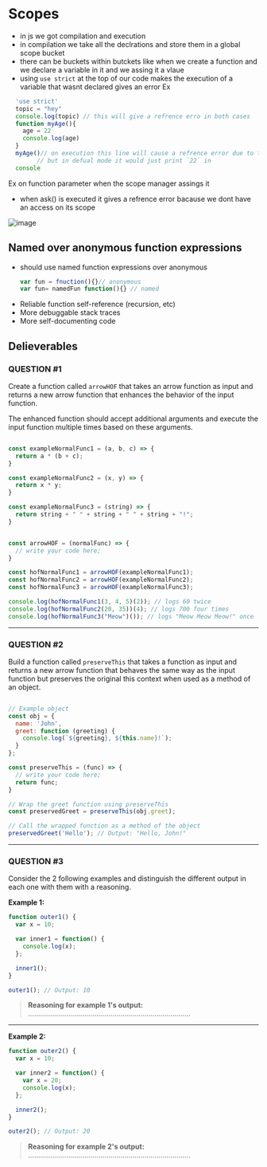 # Scopes
- in js we got compilation and execution
- in compilation we take all the declrations and store them in a global scope bucket 
- there can be buckets within butckets like when we create a function and we declare a variable in it and we assing it a vlaue
- using `use strict` at the top of our code makes the execution of a variable that wasnt declared gives an error
  Ex
```javascript
  'use strict'
  topic = "hey"
  console.log(topic) // this will give a refrence erro in both cases 
  function myAge(){
    age = 22
    console.log(age)
  }
  myAge()// on execution this line will cause a refrence error due to the use of 'strict mode'
        // but in defual mode it would just print `22` in     
  console 
```
  Ex  on function parameter when the scope manager assings it 
  - when ask() is executed it gives a refrence error bacause we dont have an access on its scope
  
  ![image](https://github.com/MohammadHajMahmoud/GSG-first-sprint/assets/73450813/a486fd4f-eceb-4174-a4bc-a50fa3c414af)
 ## Named over anonymous function expressions 
- should use named function expressions over anonymous
  ```javascript
  var fun = fnuction(){}// anonymous 
  var fun= namedFun function(){} // named 
  ```
- Reliable function self-reference (recursion, etc)
- More debuggable stack traces
- More self-documenting code

## Delieverables
 ### QUESTION #1

Create a function called `arrowHOF` that takes an arrow function as input and
returns a new arrow function that enhances the behavior of the input function. 

The enhanced function should accept additional arguments and execute the input
function multiple times based on these arguments.


```javascript

const exampleNormalFunc1 = (a, b, c) => {
  return a * (b + c);
}

const exampleNormalFunc2 = (x, y) => {
  return x * y;
}

const exampleNormalFunc3 = (string) => {
  return string + " " + string + " " + string + "!";
}


const arrowHOF = (normalFunc) => {
  // write your code here;
}

const hofNormalFunc1 = arrowHOF(exampleNormalFunc1);
const hofNormalFunc2 = arrowHOF(exampleNormalFunc2);
const hofNormalFunc3 = arrowHOF(exampleNormalFunc3);

console.log(hofNormalFunc1(3, 4, 5)(2)); // logs 60 twice
console.log(hofNormalFunc2(20, 35))(4); // logs 700 four times
console.log(hofNormalFunc3("Meow")()); // logs "Meow Meow Meow!" once

```

-------------------------------------------------------------------

### QUESTION #2

Build a function called `preserveThis` that takes a function as input and
returns a new arrow function that behaves the same way as the input function but
preserves the original this context when used as a method of an object.

```javascript

// Example object
const obj = {
  name: 'John',
  greet: function (greeting) {
    console.log(`${greeting}, ${this.name}!`);
  }
};

const preserveThis = (func) => {
  // write your code here;
  return func;
}

// Wrap the greet function using preserveThis
const preservedGreet = preserveThis(obj.greet);

// Call the wrapped function as a method of the object
preservedGreet('Hello'); // Output: "Hello, John!"

```

-------------------------------------------------------------------

### QUESTION #3

Consider the 2 following examples and distinguish the different output in each
one with them with a reasoning.

**Example 1:**

```javascript
function outer1() {
  var x = 10;

  var inner1 = function() {
    console.log(x);
  };

  inner1();
}

outer1(); // Output: 10
```

> **Reasoning for example 1's output:**  
> .................................................................................

--------

**Example 2:**

```javascript
function outer2() {
  var x = 10;

  var inner2 = function() {
    var x = 20;
    console.log(x);
  };

  inner2();
}

outer2(); // Output: 20
```

> **Reasoning for example 2's output:**  
> .................................................................................
